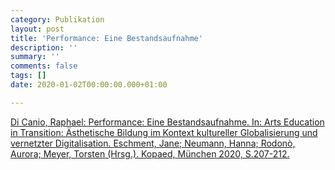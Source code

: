 ```yaml
---
category: Publikation
layout: post
title: 'Performance: Eine Bestandsaufnahme'
description: ''
summary: ''
comments: false
tags: []
date: 2020-01-02T00:00:00.000+01:00

---
```

[Di Canio, Raphael: Performance: Eine Bestandsaufnahme. In: Arts Education in Transition: Ästhetische Bildung im Kontext kultureller Globalisierung und vernetzter Digitalisation. Eschment, Jane; Neumann, Hanna; Rodonò, Aurora; Meyer, Torsten  (Hrsg.). Kopaed, München 2020, S.207-212.](http://kunst.uni-koeln.de/zahn/2020/04/05/sammelband-arts-education-in-transition-erschienen/)